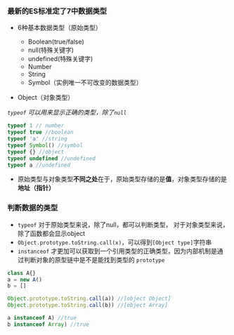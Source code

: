 ### 最新的ES标准定了7中数据类型
- 6种基本数据类型（原始类型）
  
    - Boolean(true/false)
    - null(特殊关键字)
    - undefined(特殊关键字)
    - Number
    - String
    - Symbol（实例唯一不可改变的数据类型）

- Object（对象类型）

*`typeof` 可以用来显示正确的类型，除了`null`* 

```js
typeof 1 // number
typeof true //boolean
typeof 'a' //string
typeof Symbol() //symbol
typeof {} //object
typeof undefined //undefined
typeof a //undefined
```

- 原始类型与对象类型**不同之处**在于，原始类型存储的是**值**，对象类型存储的是**地址（指针）**

### 判断数据的类型
- `typeof` 对于原始类型来说，除了null，都可以判断类型，
           对于对象类型来说，除了函数都会显示object
- `Object.prototype.toString.call(x)`，可以得到`[Object type]`字符串
- `instanceof` 才更加可以获取到一个引用类型的正确类型，因为内部机制是通过判断对象的原型链中是不是能找到类型的 `prototype`

```js
class A{}
a = new A()
b = []

Object.prototype.toString.call(a)) //[object Object]
Object.prototype.toString.call(b)) //[object Array]

a instanceof A) //true
b instanceof Array) //true
```
